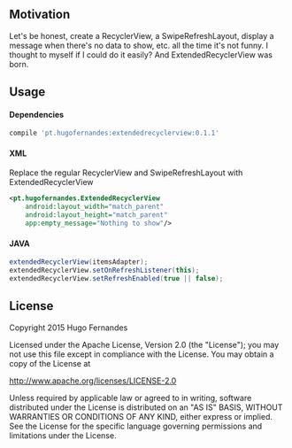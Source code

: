 ## Motivation

Let's be honest, create a RecyclerView, a SwipeRefreshLayout, display a message when there's no data to show, etc. all the time it's not funny. I thought to myself if I could do it easily? And ExtendedRecyclerView was born.


## Usage

#### Dependencies

```groovy
compile 'pt.hugofernandes:extendedrecyclerview:0.1.1'
```

#### XML

Replace the regular RecyclerView and SwipeRefreshLayout with ExtendedRecyclerView

```xml
<pt.hugofernandes.ExtendedRecyclerView
	android:layout_width="match_parent"
	android:layout_height="match_parent"
	app:empty_message="Nothing to show"/>
```
          
#### JAVA

```java
extendedRecyclerView(itemsAdapter);
extendedRecyclerView.setOnRefreshListener(this);
extendedRecyclerView.setRefreshEnabled(true || false);
```

## License

 Copyright 2015 Hugo Fernandes
 
 Licensed under the Apache License, Version 2.0 (the "License"); you may not
 use this file except in compliance with the License. You may obtain a copy of
 the License at
  
 http://www.apache.org/licenses/LICENSE-2.0
  
 Unless required by applicable law or agreed to in writing, software
 distributed under the License is distributed on an "AS IS" BASIS, WITHOUT
 WARRANTIES OR CONDITIONS OF ANY KIND, either express or implied. See the
 License for the specific language governing permissions and limitations under
 the License.